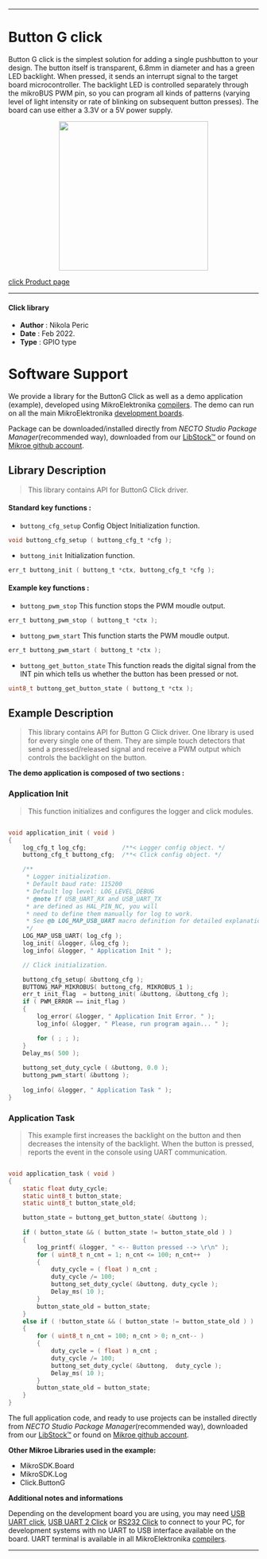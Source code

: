 
---
# Button G click

Button G click is the simplest solution for adding a single pushbutton to your design. The button itself is transparent, 6.8mm in diameter and has a green LED backlight. When pressed, it sends an interrupt signal to the target board microcontroller. The backlight LED is controlled separately through the mikroBUS PWM pin, so you can program all kinds of patterns (varying level of light intensity or rate of blinking on subsequent button presses). The board can use either a 3.3V or a 5V power supply.

<p align="center">
  <img src="https://download.mikroe.com/images/click_for_ide/button_g_click.png" height=300px>
</p>

[click Product page](https://www.mikroe.com/button-g-click)

---


#### Click library

- **Author**        : Nikola Peric
- **Date**          : Feb 2022.
- **Type**          : GPIO type


# Software Support

We provide a library for the ButtonG Click
as well as a demo application (example), developed using MikroElektronika
[compilers](https://www.mikroe.com/necto-studio).
The demo can run on all the main MikroElektronika [development boards](https://www.mikroe.com/development-boards).

Package can be downloaded/installed directly from *NECTO Studio Package Manager*(recommended way), downloaded from our [LibStock&trade;](https://libstock.mikroe.com) or found on [Mikroe github account](https://github.com/MikroElektronika/mikrosdk_click_v2/tree/master/clicks).

## Library Description

> This library contains API for ButtonG Click driver.

#### Standard key functions :

- `buttong_cfg_setup` Config Object Initialization function.
```c
void buttong_cfg_setup ( buttong_cfg_t *cfg );
```

- `buttong_init` Initialization function.
```c
err_t buttong_init ( buttong_t *ctx, buttong_cfg_t *cfg );
```

#### Example key functions :

- `buttong_pwm_stop` This function stops the PWM moudle output.
```c
err_t buttong_pwm_stop ( buttong_t *ctx );
```

- `buttong_pwm_start` This function starts the PWM moudle output.
```c
err_t buttong_pwm_start ( buttong_t *ctx );
```

- `buttong_get_button_state` This function reads the digital signal from the INT pin which tells us whether the button has been pressed or not.
```c
uint8_t buttong_get_button_state ( buttong_t *ctx );
```

## Example Description

>  This library contains API for Button G Click driver. 
>  One library is used for every single one of them.
>  They are simple touch detectors that send a pressed/released 
>  signal and receive a PWM output which controls the backlight on the button.

**The demo application is composed of two sections :**

### Application Init

> This function initializes and configures the logger and click modules. 

```c

void application_init ( void ) 
{
    log_cfg_t log_cfg;          /**< Logger config object. */
    buttong_cfg_t buttong_cfg;  /**< Click config object. */

    /** 
     * Logger initialization.
     * Default baud rate: 115200
     * Default log level: LOG_LEVEL_DEBUG
     * @note If USB_UART_RX and USB_UART_TX 
     * are defined as HAL_PIN_NC, you will 
     * need to define them manually for log to work. 
     * See @b LOG_MAP_USB_UART macro definition for detailed explanation.
     */
    LOG_MAP_USB_UART( log_cfg );
    log_init( &logger, &log_cfg );
    log_info( &logger, " Application Init " );

    // Click initialization.

    buttong_cfg_setup( &buttong_cfg );
    BUTTONG_MAP_MIKROBUS( buttong_cfg, MIKROBUS_1 );
    err_t init_flag  = buttong_init( &buttong, &buttong_cfg );
    if ( PWM_ERROR == init_flag ) 
    {
        log_error( &logger, " Application Init Error. " );
        log_info( &logger, " Please, run program again... " );

        for ( ; ; );
    }
    Delay_ms( 500 );
    
    buttong_set_duty_cycle ( &buttong, 0.0 );
    buttong_pwm_start( &buttong );
    
    log_info( &logger, " Application Task " );
}

```

### Application Task

> This example first increases the backlight on the button and then decreases the intensity of the
> backlight. When the button is pressed,  
> reports the event in the console using UART communication.

```c

void application_task ( void ) 
{
    static float duty_cycle;
    static uint8_t button_state;
    static uint8_t button_state_old;

    button_state = buttong_get_button_state( &buttong );
    
    if ( button_state && ( button_state != button_state_old ) ) 
    {
        log_printf( &logger, " <-- Button pressed --> \r\n" );
        for ( uint8_t n_cnt = 1; n_cnt <= 100; n_cnt++  )
        {
            duty_cycle = ( float ) n_cnt ;
            duty_cycle /= 100;
            buttong_set_duty_cycle( &buttong, duty_cycle );
            Delay_ms( 10 );
        }
        button_state_old = button_state;
    } 
    else if ( !button_state && ( button_state != button_state_old ) ) 
    {
        for ( uint8_t n_cnt = 100; n_cnt > 0; n_cnt-- )
        {
            duty_cycle = ( float ) n_cnt ;
            duty_cycle /= 100;
            buttong_set_duty_cycle( &buttong,  duty_cycle );
            Delay_ms( 10 );
        }
        button_state_old = button_state;
    }
}

```

The full application code, and ready to use projects can be installed directly from *NECTO Studio Package Manager*(recommended way), downloaded from our [LibStock&trade;](https://libstock.mikroe.com) or found on [Mikroe github account](https://github.com/MikroElektronika/mikrosdk_click_v2/tree/master/clicks).

**Other Mikroe Libraries used in the example:**

- MikroSDK.Board
- MikroSDK.Log
- Click.ButtonG

**Additional notes and informations**

Depending on the development board you are using, you may need
[USB UART click](https://www.mikroe.com/usb-uart-click),
[USB UART 2 Click](https://www.mikroe.com/usb-uart-2-click) or
[RS232 Click](https://www.mikroe.com/rs232-click) to connect to your PC, for
development systems with no UART to USB interface available on the board. UART
terminal is available in all MikroElektronika
[compilers](https://shop.mikroe.com/compilers).

---
